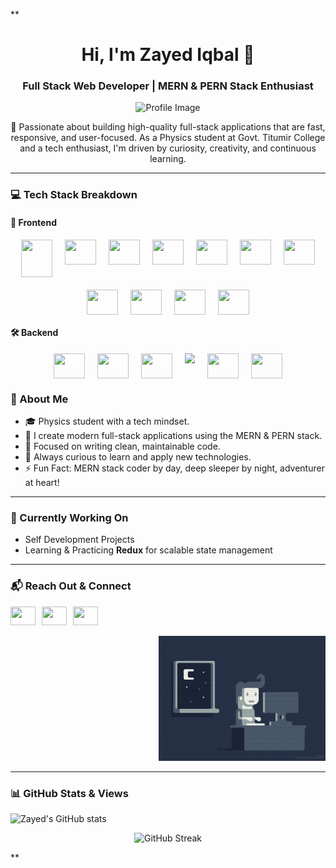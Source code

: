 **<h1 align="center">Hi, I'm Zayed Iqbal 👋</h1>
<h3 align="center">Full Stack Web Developer | MERN & PERN Stack Enthusiast</h3>

<p align="center">
  <img src="https://i.ibb.co/pK6rTxm/IMG-20230225-143542.jpg" alt="Profile Image" height="250" />
</p>

<p align="center">
  🚀 Passionate about building high-quality full-stack applications that are fast, responsive, and user-focused. As a Physics student at Govt. Titumir College and a tech enthusiast, I'm driven by curiosity, creativity, and continuous learning.
</p>

---

### 💻 Tech Stack Breakdown

#### 🚀 Frontend
<div align="center" style="display: flex; flex-wrap: wrap; justify-content: center; gap: 20px;">

  <img src="https://res.cloudinary.com/dhl04adhz/image/upload/v1747753787/next-portfolio/icons8-html-5-240.png.png" height="60" width="50"  />
  <img src="https://res.cloudinary.com/dhl04adhz/image/upload/v1747753770/next-portfolio/icons8-css3-144.png.png" height="40" width="50"  />
  <img src="https://res.cloudinary.com/dhl04adhz/image/upload/v1747753732/next-portfolio/icons8-bootstrap-240.png.png" height="40" width="50"  />
  <img src="https://res.cloudinary.com/dhl04adhz/image/upload/v1747753885/next-portfolio/icons8-tailwindcss-240.png.png" height="40" width="50"  />
  <img src="https://res.cloudinary.com/dhl04adhz/image/upload/v1747753936/next-portfolio/material%20ui.png.png" height="40" width="50"  />
  <img src="https://res.cloudinary.com/dhl04adhz/image/upload/v1747754440/next-portfolio/shadcn.png.png" height="40" width="50"  />
  <img src="https://res.cloudinary.com/dhl04adhz/image/upload/v1747753806/next-portfolio/icons8-js-240.png.png" height="40" width="50"  />
  <img src="https://cdn.iconscout.com/icon/free/png-256/free-typescript-logo-icon-download-in-svg-png-gif-file-formats--technology-social-media-company-brand-vol-7-pack-logos-icons-2945272.png?f=webp&w=256" height="40" width="50"  />
  <img src="https://res.cloudinary.com/dhl04adhz/image/upload/v1747754218/next-portfolio/react.png.png" height="40" width="50"   />
  <img src="https://res.cloudinary.com/dhl04adhz/image/upload/v1747754039/next-portfolio/next.png.png" height="40" width="50"   />
   <img src="https://res.cloudinary.com/dhl04adhz/image/upload/v1747754374/next-portfolio/redux.png.png" height="40" width="50"  />
</div>

#### 🛠️ Backend
<div align="center" style="display: flex; flex-wrap: wrap; justify-content: center; gap: 20px;">

  <img src="https://res.cloudinary.com/dhl04adhz/image/upload/v1747754089/next-portfolio/nodeJs.png.png" height="40"  width="50" />
  <img src="https://res.cloudinary.com/dhl04adhz/image/upload/v1747753596/next-portfolio/expressJs.png.png" height="40" width="50"  />
  <img src="https://res.cloudinary.com/dhl04adhz/image/upload/v1747753995/next-portfolio/mongodb.png.png" height="40" width="50"  />
 
  <img src="https://media2.dev.to/dynamic/image/width=1000,height=420,fit=cover,gravity=auto,format=auto/https%3A%2F%2Fdev-to-uploads.s3.amazonaws.com%2Fuploads%2Farticles%2Fl8rbs6hk39ei4m4emawr.png" height="40" />
  <img src="https://miro.medium.com/v2/resize:fit:1024/1*sRnURmqek5n5ozXwUrp5kQ.jpeg" height="40" width="50"  />
  <img src="https://res.cloudinary.com/dhl04adhz/image/upload/v1747754160/next-portfolio/postgre.png.png" width="50"  height="40" />
</div>


### 🎯 About Me

- 🎓 Physics student with a tech mindset.
- 💼 I create modern full-stack applications using the MERN & PERN stack.
- 🎯 Focused on writing clean, maintainable code.
- 💬 Always curious to learn and apply new technologies.
- ⚡ Fun Fact: MERN stack coder by day, deep sleeper by night, adventurer at heart!

---

### 🔧 Currently Working On

- Self Development Projects
- Learning & Practicing **Redux** for scalable state management

---

### 📬 Reach Out & Connect

<p align="left" style="display: flex; align-items: center; gap: 10px;">
  <a href="https://www.linkedin.com/in/zayed-iqbal">
    <img height="30" width="40" src="https://skillicons.dev/icons?i=linkedin" />
  </a>
  <a href="https://instagram.com/zzayed0">
    <img height="30" width="40" src="https://skillicons.dev/icons?i=instagram" />
  </a>
  <a href="https://discordapp.com/users/zxayed">
    <img height="30" width="40" src="https://skillicons.dev/icons?i=discord" />
  </a>
</p>

<p align="right">
  <img src="https://github.com/ZxAYED/zxayed/blob/main/coding.gif" height="200" />
</p>

---

### 📊 GitHub Stats & Views

![Zayed's GitHub stats](https://github-readme-stats.vercel.app/api?username=ZxAYED&show_icons=true&theme=radical)


<p align="center">
  <img src="https://github-readme-streak-stats.herokuapp.com?user=ZxAYED&hide_border=true&background=45%2C4A90E2%2C367588&ring=FF8C00&border=FF8C00&fire=FF8C00&stroke=EBC7E0&currStreakNum=EBC7E0&sideNums=EBC7E0&currStreakLabel=EBC7E0&sideLabels=EBC7E0&dates=EBC7E0&excludeDaysLabel=EBC7E0" alt="GitHub Streak" />
</p>
**
